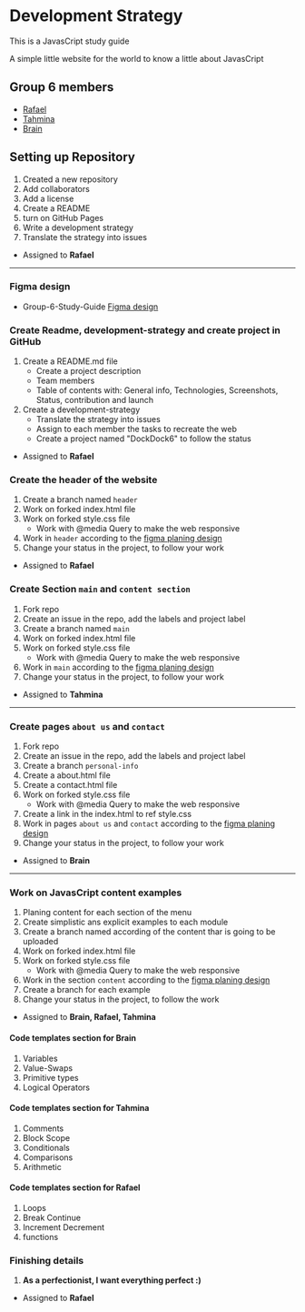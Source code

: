 # Development Strategy

This is a JavasCript study guide

A simple little website for the world to know a little about JavasCript

## Group 6 members

- [Rafael](https://github.com/rago89)
- [Tahmina](https://github.com/tahminarasoli)
- [Brain](https://github.com/Brainketunze)

## Setting up Repository

1. Created a new repository
1. Add collaborators
1. Add a license
1. Create a README
1. turn on GitHub Pages
1. Write a development strategy
1. Translate the strategy into issues

- Assigned to **Rafael**

---

### Figma design

- Group-6-Study-Guide [Figma design](https://www.figma.com/file/YYy5dIh0y1hGHIhZeKZy32/Study-Guide-HYF-Group-6?node-id=0%3A1)

### Create Readme, development-strategy and create project in GitHub

1. Create a README.md file
   - Create a project description
   - Team members
   - Table of contents with: General info, Technologies, Screenshots, Status, contribution and launch
2. Create a development-strategy
   - Translate the strategy into issues
   - Assign to each member the tasks to recreate the web
   - Create a project named "DockDock6" to follow the status

- Assigned to **Rafael**

### Create the header of the website

1. Create a branch named `header`
1. Work on forked index.html file
1. Work on forked style.css file
   - Work with @media Query to make the web responsive
1. Work in `header` according to the [figma planing design](https://www.figma.com/file/YYy5dIh0y1hGHIhZeKZy32/Study-Guide-HYF-Group-6?node-id=0%3A1)
1. Change your status in the project, to follow your work

- Assigned to **Rafael**

### Create Section `main` and `content section`

1. Fork repo
1. Create an issue in the repo, add the labels and project label
1. Create a branch named `main`
1. Work on forked index.html file
1. Work on forked style.css file
   - Work with @media Query to make the web responsive
1. Work in `main` according to the [figma planing design](https://www.figma.com/file/YYy5dIh0y1hGHIhZeKZy32/Study-Guide-HYF-Group-6?node-id=0%3A1)
1. Change your status in the project, to follow your work

- Assigned to **Tahmina**

---

### Create pages `about us` and `contact`

1. Fork repo
1. Create an issue in the repo, add the labels and project label
1. Create a branch `personal-info`
1. Create a about.html file
1. Create a contact.html file
1. Work on forked style.css file
   - Work with @media Query to make the web responsive
1. Create a link in the index.html to ref style.css
1. Work in pages `about us` and `contact` according to the [figma planing design](https://www.figma.com/file/YYy5dIh0y1hGHIhZeKZy32/Study-Guide-HYF-Group-6?node-id=0%3A1)
1. Change your status in the project, to follow your work

- Assigned to **Brain**

---

### Work on JavasCript content examples

1. Planing content for each section of the menu
1. Create simplistic ans explicit examples to each module
1. Create a branch named according of the content thar is going to be uploaded
1. Work on forked index.html file
1. Work on forked style.css file
   - Work with @media Query to make the web responsive
1. Work in the section `content` according to the [figma planing design](https://www.figma.com/file/YYy5dIh0y1hGHIhZeKZy32/Study-Guide-HYF-Group-6?node-id=0%3A1)
1. Create a branch for each example
1. Change your status in the project, to follow the work

- Assigned to **Brain, Rafael, Tahmina**

#### Code templates section for Brain

1. Variables
1. Value-Swaps
1. Primitive types
1. Logical Operators

#### Code templates section for Tahmina

1. Comments
1. Block Scope
1. Conditionals
1. Comparisons
1. Arithmetic

#### Code templates section for Rafael

1. Loops
1. Break Continue
1. Increment Decrement
1. functions

### Finishing details

1. **As a perfectionist, I want everything perfect :)**

- Assigned to **Rafael**
